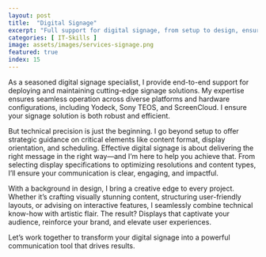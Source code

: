 ```yaml
---
layout: post
title:  "Digital Signage"
excerpt: "Full support for digital signage, from setup to design, ensuring effective communication."
categories: [ IT-Skills ]
image: assets/images/services-signage.png
featured: true
index: 15
---
```

As a seasoned digital signage specialist, I provide end-to-end support for deploying and maintaining cutting-edge signage solutions. My expertise ensures seamless operation across diverse platforms and hardware configurations, including Yodeck, Sony TEOS, and ScreenCloud. I ensure your signage solution is both robust and efficient.

But technical precision is just the beginning. I go beyond setup to offer strategic guidance on critical elements like content format, display orientation, and scheduling. Effective digital signage is about delivering the right message in the right way—and I’m here to help you achieve that. From selecting display specifications to optimizing resolutions and content types, I’ll ensure your communication is clear, engaging, and impactful.

With a background in design, I bring a creative edge to every project. Whether it’s crafting visually stunning content, structuring user-friendly layouts, or advising on interactive features, I seamlessly combine technical know-how with artistic flair. The result? Displays that captivate your audience, reinforce your brand, and elevate user experiences.

Let’s work together to transform your digital signage into a powerful communication tool that drives results.